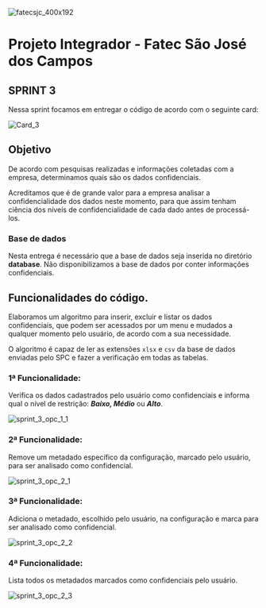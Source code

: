 ![fatecsjc_400x192](https://user-images.githubusercontent.com/56441534/87232319-5234f580-c394-11ea-9183-2fdc7de82b54.png)

# Projeto Integrador - Fatec São José dos Campos 

## SPRINT 3

Nessa sprint focamos em entregar o código de acordo com o seguinte card:

![Card_3](https://user-images.githubusercontent.com/56441214/87236799-f3877000-c3c3-11ea-8e24-1ed45dec674b.png)

## Objetivo

De acordo com pesquisas realizadas e informações coletadas com a empresa, determinamos quais são os dados confidenciais.

Acreditamos que é de grande valor para a empresa analisar a confidencialidade dos dados neste momento, para que assim tenham ciência dos níveís de confidencialidade de cada dado antes de processá-los.

### Base de dados

Nesta entrega é necessário que a base de dados seja inserida no diretório **database**. Não disponibilizamos a base de dados por conter informações confidenciais.

## Funcionalidades do código.

Elaboramos um algoritmo para inserir, excluir e listar os dados confidenciais, que podem ser acessados por um menu e mudados a qualquer momento pelo usuário, de acordo com a sua necessidade.

O algoritmo é capaz de ler as extensões ```xlsx``` e ```csv``` da base de dados enviadas pelo SPC e fazer a verificação em todas as tabelas.

### 1ª Funcionalidade:
Verifica os dados cadastrados pelo usuário como confidenciais e informa qual o nível de restrição: **_Baixo, Médio_** ou **_Alto_**.

![sprint_3_opc_1_1](https://user-images.githubusercontent.com/57918707/83317345-302b4d80-a202-11ea-8b2c-ba5d8db5ce37.gif)

### 2ª Funcionalidade:
Remove um metadado específico da configuração, marcado pelo usuário, para ser analisado como confidencial.

![sprint_3_opc_2_1](https://user-images.githubusercontent.com/57918707/83317359-594bde00-a202-11ea-9b2d-041e2bda4adb.gif)

### 3ª Funcionalidade:
Adiciona o metadado, escolhido pelo usuário, na configuração e marca para ser analisado como confidencial.

![sprint_3_opc_2_2](https://user-images.githubusercontent.com/57918707/83317378-78e30680-a202-11ea-803a-a9d7c16fc75e.gif)


### 4ª Funcionalidade:
Lista todos os metadados marcados como confidenciais pelo usuário.

![sprint_3_opc_2_3](https://user-images.githubusercontent.com/57918707/83317393-a2039700-a202-11ea-8704-ab287e6b240f.gif)

